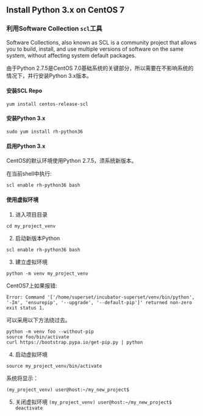 ## Install Python 3.x on CentOS 7

### 利用Software Collection `scl`工具

Software Collections, also known as SCL is a community project that allows you to build, install, and use multiple versions of software on the same system, without affecting system default packages. 

由于Python 2.7.5是CentOS 7.0基础系统的关键部分，所以需要在不影响系统的情况下，并行安装Python 3.x版本。

#### 安装SCL Repo
`yum install centos-release-scl`

#### 安装Python 3.x
`sudo yum install rh-python36`

#### 启用Python 3.x
CentOS的默认环境使用Python 2.7.5，须系统新版本。

在当前shell中执行:

`scl enable rh-python36 bash`

#### 使用虚拟环境
1. 进入项目目录

`cd my_project_venv`

2. 启动新版本Python

`scl enable rh-python36 bash`

3. 建立虚拟环境

`python -m venv my_project_venv`

CentOS7上如果报错:
```
Error: Command '['/home/superset/incubator-superset/venv/bin/python', '-Im', 'ensurepip', '--upgrade', '--default-pip']' returned non-zero exit status 1.
```

可以采用以下方法绕过去。
```
python -m venv foo --without-pip
source foo/bin/activate
curl https://bootstrap.pypa.io/get-pip.py | python
```

4. 启动虚拟环境

`source my_project_venv/bin/activate`

系统将显示：

`(my_project_venv) user@host:~/my_new_project$`

5. 关闭虚拟环境
`(my_project_venv) user@host:~/my_new_project$ deactivate`
